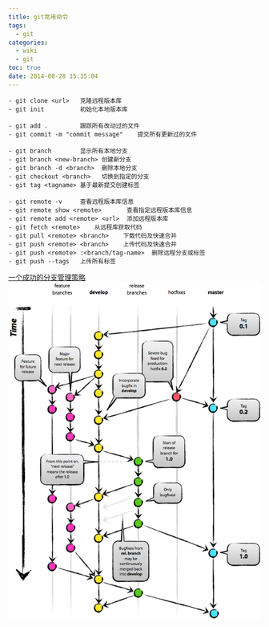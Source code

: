 ```yaml
---
title: git常用命令
tags:
  - git
categories:
  - wiki
  - git
toc: true
date: 2014-08-28 15:35:04
---
```


```
- git clone <url>   克隆远程版本库
- git init          初始化本地版本库

- git add .         跟踪所有改动过的文件
- git commit -m "commit message"    提交所有更新过的文件

- git branch        显示所有本地分支
- git branch <new-branch> 创建新分支
- git branch -d <branch>  删除本地分支
- git checkout <branch>   切换到指定的分支
- git tag <tagname> 基于最新提交创建标签

- git remote -v     查看远程版本库信息
- git remote show <remote>       查看指定远程版本库信息
- git remote add <remote> <url>  添加远程版本库
- git fetch <remote>    从远程库获取代码
- git pull <remote> <branch>    下载代码及快速合并
- git push <remote> <branch>    上传代码及快速合并
- git push <remote> :<branch/tag-name>  删除远程分支或标签
- git push --tags   上传所有标签
```

[一个成功的分支管理策略](http://www.juvenxu.com/2010/11/28/a-successful-git-branching-model/)
![git分支模型](/images/git-branch-1.png)
